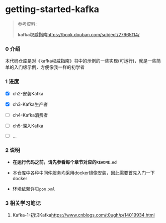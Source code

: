 # getting-started-kafka



> 参考资料: 
>
> **kafka权威指南**<https://book.douban.com/subject/27665114/>



### 0 介绍

本代码仓库是对《kafka权威指南》书中的示例的一些实现(可运行)，就是一些简单的入门级示例，方便像我一样的初学者



### 1 进度



- [x] ch2-安装Kafka
- [x] ch3-Kafka生产者
- [ ] ch4-Kafka消费者
- [ ] ch5-深入Kafka
- [ ] ...



### 2 说明



- **在运行代码之前，请先参看每个章节对应的`README.md`**

- 本仓库中各种中间件服务均采用docker镜像安装，因此需要首先入门一下docker

- 环境依赖详见`pom.xml`



### 3 相关学习笔记



1. Kafka-1-初识Kafka<https://www.cnblogs.com/t0ugh/p/14019934.html>
